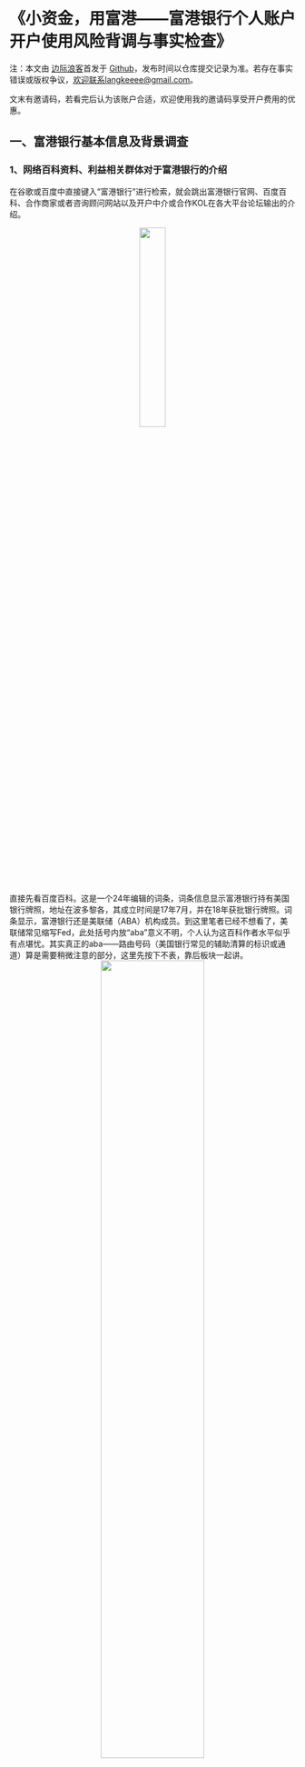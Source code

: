 
# 《小资金，用富港——富港银行个人账户开户使用风险背调与事实检查》

注：本文由 [边际浪客](https://youtube.com/Langkee/)首发于 [Github](https://github.com/Langkeeee/-)，发布时间以仓库提交记录为准。若存在事实错误或版权争议，欢迎联系langkeeee@gmail.com。

文末有邀请码，若看完后认为该账户合适，欢迎使用我的邀请码享受开户费用的优惠。



## 一、富港银行基本信息及背景调查

### 1、网络百科资料、利益相关群体对于富港银行的介绍

在谷歌或百度中直接键入“富港银行”进行检索，就会跳出富港银行官网、百度百科、合作商家或者咨询顾问网站以及开户中介或合作KOL在各大平台论坛输出的介绍。

<div align="center">
  <img src="/images/cbi_risk/image-20251007034839366.png" width="30%">
</div>
直接先看百度百科。这是一个24年编辑的词条，词条信息显示富港银行持有美国银行牌照，地址在波多黎各，其成立时间是17年7月，并在18年获批银行牌照。词条显示，富港银行还是美联储（ABA）机构成员。到这里笔者已经不想看了，美联储常见缩写Fed，此处括号内放“aba”意义不明，个人认为这百科作者水平似乎有点堪忧。其实真正的aba——路由号码（美国银行常见的辅助清算的标识或通道）算是需要稍微注意的部分，这里先按下不表，靠后板块一起讲。

<div align="center">
  <img src="/images/cbi_risk/image-20251007042606371.png" width="60%">
</div>

<div align="center">
  <img src="/images/cbi_risk/image-20251007042646143.png" width="60%">
</div>

干脆还是直接进入富港银行官网，更显靠谱一些。网站首页就能直接看到cbi的visa卡介绍，表示他们可以帮助用户建立美国信用记录，还分个人卡和企业卡等不同产品。银行还支持美元欧元人民币托收保函信用证的业务。网页靠下位置还有好多“大咖”实名庆贺的信息横幅。

<div align="center">
  <img src="/images/cbi_risk/image-20251007042711651.png" width="60%">
</div>
<div align="center">
  <img src="/images/cbi_risk/image-20251007042725099.png" width="60%">
</div>


首页底部，信息显示富港银行注册地址在圣胡安，也就是波多黎各的首府。这里gemini倒也直接说网页给到的地址邮编就是美国邮编。打开谷歌地图检索该位置，谷歌地图的确有对这个地址标记了一个cbibank。不过光从街景来看，看不清楼里面长什么样子。只能通过街景看到该地址大楼外有一个[One alliance insurance](https://www.google.com/maps/@18.4241014,-66.0583031,3a,75.8y,244.89h,107.53t/data=!3m7!1e1!3m5!1sUuNbKo6PGZxNGXdzfHgseA!2e0!6shttps:%2F%2Fstreetviewpixels-pa.googleapis.com%2Fv1%2Fthumbnail%3Fcb_client%3Dmaps_sv.tactile%26w%3D900%26h%3D600%26pitch%3D-17.526399949175598%26panoid%3DUuNbKo6PGZxNGXdzfHgseA%26yaw%3D244.89335634180475!7i16384!8i8192?entry=ttu&g_ep=EgoyMDI1MDkyNC4wIKXMDSoASAFQAw%3D%3D) 。

<div align="center">
  <img src="/images/cbi_risk/image-20251007042738080.png" width="60%">
</div>
<div align="center">
  <img src="/images/cbi_risk/image-20251007042803282.png" width="60%">
</div>


再看官网安全合规板块，直接可见他们的牌照信息。这里有一个非常关键的信息是OCIF（西班牙语 Oficina del Comisionado de Instituciones Financieras）波多黎各金融机构专员办公室（Puerto Rico Office of the Commissioner of Financial Institutions）。也就是说富港银行拿的是波多黎各金融机构专员办公室颁发的银行牌照。
<div align="center">
  <img src="/images/cbi_risk/image-20251007042813387.png" width="60%">
</div>


从他这个表达来说，还是比较保守靠谱的。官网表面上只提了波多黎各OCIF，也没有乱说成州银行、联邦银行，毕竟他拿的也就是这个OCIF給的牌照，还没打下更大的江山。但我们有一说一，这种表述的确能品味出一种想要反复捆绑“美国”概念，让用户主动联系“美国银行”的嫌疑。不过这也并没有什么错，实事求是这一点是比较重要的，表达上稍暧昧一点取个巧也还算能理解。这就涉及到另一个信息，也就是网上很容易搜集到的一个关于它究竟是否是真美国银行的关键争议，这部分留到后面一起讨论。
<div align="center">
  <img src="/images/cbi_risk/image-20251007042917664.png" width="60%">
</div>


本篇聚焦个人用户，所以也一并跳过企业用户相关场景，感兴趣的看客可自行了解。

在官网点击“个人网银”部分。可以看到富港给个人用户提供两个核心产品业务，一个是visa卡，一个是银联国际借记卡。visa卡需要预存额度才能使用消费，类似于信用卡，其使用过程中会在美国当下最常见的EX信用体系（主流）里积累信用（FICO信用分），这个FICO信用分对美国个人生活[**有相当重要性**](https://www.reddit.com/r/Adulting/comments/15xmxgx/does_your_fico_credit_score_actually_matter/?tl=zh-hans)，用信用买车买房开信用卡基本都会参考这个信用分数。

官网还放了他们银行的换汇计算器，我看了下同期谷歌数据，富港这边汇率稍差一点。

<div align="center">
  <img src="/images/cbi_risk/image-20251007043219230.png" width="60%">
</div>
<div align="center">
  <img src="/images/cbi_risk/image-20251007043225277.png" width="60%">
</div>


关于开户过程，笔者先前在Bingocard完成过开户，这个平台与富港银行合作，所以在bingocard开户成功之时，实际上就已经将部分资料传递给富港银行。于是这次开通富港银行全程免开户费用，也免去了六前个月的管理费。在富港银行申请开户过程中，询问细节也挺多，但整体不算繁琐，全中文填写，也没有触发什么额外的验证。提交申请后差不多在24小时内通过申请。整体门槛比较低，无需护照、签证、繁琐的地址证明文件之类的材料（不排除因为还算早期，为了吸引用户多少会稍微宽容一点）。对比可能已经是对国内用户门槛最低的华美、国泰等美国本土银行要求的美国住址、护照签证、线下亲临开户等各种条件，富港都能算没门槛了。



### 2、 牌照与监管——银行安全风险的外部评价指标

前文提到，cbibank富港银行是持牌合规银行。那问题来了，持牌，你是持的什么牌照，合规你又是合了谁的规（则）。回答清楚这些问题远比摆一句持牌合规更重要可靠，也更具复杂性、挑战性。

富港银行在官网贴出了他们拿到的OCIF发的金融牌照。而在了解OCIF之前，必须要先弄清楚美国官方的[**金融监管体系**](https://en.wikipedia.org/wiki/Federal_Reserve)。

<div align="center">
  <img src="/images/cbi_risk/image-2025-10-08 04.39.34.png" width="60%">
</div>


美国的中央银行机构美联储包括联邦储备委员会、联邦公开市场委员会、咨询委员会等组织。咱们粗略地把它们他统称为委员会。除委员会外，美联储还有12个联邦储备银行，这12家区域性准公共机构主要为其他类别的银行或政府服务，他们各自分使央行在市场上政策的实际执行权限。 咱们可以粗暴地类比为中国人民银行在各地区设的十二个分局办公室。

在中央银行也即美联储之外，美国有几千家商业银行，这些商业银行又可分为国民银行和州银行。

顾名思义，国民银行即由国家批设的银行，具体是由联邦政府财政部下的货币监理署设立，也就是国民银行由国家政府监督。

而州立银行又有一定特殊性。源于美国建国就有的州与联邦的特殊关系的国情，具有高度自治权的各州政府可以自己批设州立银行。

同时，这些商业银行中又有一部分是联储银行的会员银行，也即同时受到美联储和设立机构的监管。所有的国民银行，也就是由国家财政部负责的银行都必须成为某家储备银行的会员。而州立银行可以有选择性地成为会员银行。

所以基本上为个人服务的美国银行，其监管方基本有三种情况。1、 由某个州政府下属专门办公室自己设立并颁发牌照，同时不参与储备银行的会员。  2、州金融方面办公室自己批设，同时又选择加入美联储的几千家会员银行。  3.联邦政府财政部批设并发放牌照，同时强制加入了储备银行会员的几百家国民银行。

除此之外， 国会还创设了一个独立政府机构——联邦存款保险公司 FDIC。FDIC为其成员银行客户提供每人每银行最高25W美元的存款保险。也就是说如果你有25W美元存在某家FDIC会员银行，因为银行方面出现问题造成了资金损失，美国联邦政府包赔。  美国大多数银行都会选择加入FDIC存款保障计划且在自己官网等醒目位置标记自己的FDIC资格。而加入FDIC又需要满足一系列的资质要求，所以FDIC的审核又在某种意义上成为了另一层监督管理。 结合美国银行的现状和FDIC的较高覆盖率事实，基本可以说是否有存款保障是判断一个银行是否是美国正经银行的重要标准。



### 3、富港银行的资质状况初探

介绍完美国银行业大背景，给CBI富港银行定性或者说分类就相对容易一些了。不难发现，富港银行这边无论是官网还是各路合作商给出的信息，基本就没提到过前面美国主流银行的一众权威监管机构。简单地说，富港银行既非联邦政府财政部批设的国民银行，又非联储银行的会员银行，还不加入FDIC存款保障计划，储户存款要是出了什么事的话，是没有美国官方的支持兜底的。这样的银行，在有着几千家银行的美国里，也是比较少见的。到此，基本可以说，富港银行在美国绝对算得上是非主流的银行。

再看[**OCIF**](https://www.ocif.pr.gov/)究竟是什么牌照。OCIF波多黎各[**金融机构专员办公室**](https://jieshao.fx110.com/authority/details/250)是波多黎各财政部下属的当地主要监管机构，负责监管当地金融机构、确保体系稳定、保护投资消费者权益。

<div align="center">
  <img src="/images/cbi_risk/image-2025-10-07 20.50.19.png" width="60%">
</div>



OCIF对波多黎各的国际银行（国际金融实体，IFE）的要求是，[**一千万美元**](https://banklicense.pro/puerto-rico-international-banking-law-2024/#:~:text=The%202024%20international%20banking%20law,be%20made%20in%20Puerto%20Rico.)（2024年[**法案修订以前**](https://banklicense.pro/new-international-banking-regulations-for-puerto-rico-in-2024/#:~:text=Puerto%20Rico's%20Governor%20Pedro%20Pierluisi,operating%20an%20international%20financial%20institution.)是五百万）的最低资本、100万美元的现金押金。国际金融实体还必须在波多黎各维持30万美元的[**无抵押资产**](https://law.justia.com/codes/puerto-rico/title-seven/part-vii/chapter-145/3087/)。

讲到这里，又不得不提到波多黎各其地理位置和历史政治文化因素及其与美国的复杂关系。波多黎各是一个位于南美洲的小岛，在15世纪末被西班牙殖民攻占，并在1898年美西战争后作为战利品割让给美国。

<div align="center">
  <img src="/images/cbi_risk/image-2025-10-07 22.22.12.png" width="60%">
</div>

1952年波多黎各颁布自己宪法确立了其作为美国附属自治邦的地位。不过自治邦这种特殊的领土关系结构，全美也只找得到两例（另一个是北马里亚纳群岛），再加上世界格局变化后，波多黎各作为美国西班牙之间必争之地的重要战略地位不再，美国对其的主权主张似乎也变得不那么强硬。

这也就是网上有非常多人抨击富港银行的根源所在。这种论调认为波多里各的银行不算美国银行。毕竟波多黎各是美国的附属“国”或所谓“自由联邦”，在多个方面拥有高度自治权且美国国会不予剥夺。那波多黎各这个“联邦”就和组成美联邦的其他“邦”（在美国也就是其他州）的地位又有些不一样。波多黎各岛上还曾多次发起公投决议是否要实际加入美国成为其中一个州，但一直也没有实在的改头换面。时至今日也有许多美国企业提供服务的时候把波多黎各当成“某地区”单独列出。

然而不得不说，波多黎各在事实上又有多个方面像极了美国的“一个州”。1917年，岛上的居民就获得了美国公民身份，波多黎各人只要住到美国本土去，还能拥有完整的投票权。时至今日，从美国到[**波多黎各旅游**](https://www.meilvtong.com/viewthread.php?tid=1383)也不过海关，无需签证。波多黎各除了享有内部自治权外，国防外交事务也由美联邦政府管辖。那么顺着这条线捋下去，说波多黎各不是美国，或者波多黎各的银行就完全不是美国的银行，似乎也不完全恰当准确。

<div align="center">
  <img src="/images/cbi_risk/image-2025-10-07 22.32.19.png" width="60%">
</div>

因此，个人认为拿着波多黎各这个特殊的政治地理地位说事其实意义不大。 对于资金量较大的，各显神通或者能任意动用钞能力选择其他各种有存款保障的银行，这当然没错，也一定是首选，但小体量散户在没达到其他主流银行相应的准入门槛的时候，或许还是该更客观地审视自己的情况，作适合自己的选择。



## 二、 前车之鉴——波多黎各营商环境及银行业发展变迁

网络上对于富港银行的风评褒贬不一，你我同作为风险厌恶型选手，首要关注的就是其使用风险，所以我对其多个维度的负面评价进行了调查，有人认为与富港银行类似、同样服务于华人、同样设立在波多黎各的标准国际银行倒闭事件足以证明富港银行也会很快走上同样的道路。 也许从概率上讲，富港银行的使用风险或许比其他有存款保障的银行更高，但事态究竟如何发展，还得更具体地分析。

一切商品服务的使用前提是能接受他的风险所在，每个个体需要为自己负责。而使用富港银行的真正风险来源于波多黎各金融业的环境以及当地友商的劣迹行为，再加上没有FDIC存款保障情况下，银行出了问题可能导致的储户血本无归。

根据[**波多黎各银行家协会官网**](https://www.abpr.com/Default)信息，波多黎各境内只有五家服务**本地**居民和企业的商业银行。

<div align="center">
  <img src="/images/cbi_risk/image-2025-10-07 22.41.17.png" width="60%">
</div>

于此同时，由于波多黎各想要利用其特殊地位打造国际金融中心，随着《国际金融中心监管法》的颁布以及其后的多次更新，岛上的另一类金融玩家——国际金融实体（IFE）也在蓬勃发展。这类只为**非当地居民**提供服务的银行，方便了世界各地的个人和商家开设一个与美国有着千丝万缕联系的**独特离岸账户**。

这些国际金融实体中，[**标准国际银行**](https://standardintbank.com/)可能是对华人来说最具参考价值的一家，这家银行对华人相当友好，曾经被一些港美股玩家视为没有港卡情况下的优良替代。不过这家银行的生命也比较短暂。具体开业时间暂时没找到，但从各大平台上的介绍图文时间来看，我们可以大致预估这家银行在2020年左右开始大面积推广宣传，然后在2023年倒闭并关闭服务。直到现在其官网还贴着该银行负债情况和告用户书。

<div align="center">
  <img src="/images/cbi_risk/image-2025-10-07 22.43.38.png" width="60%">
</div>

也就是说，我们可以大致推测， 这家银行在几年的时间里突然倒下，并且又因为没有存款保障，储户可能蒙受了一定的损失（仅可能。因为OCIF安排了银行接管，这个动作类似于美国本土银行倒闭后也会有的清算接管，保障储户权益）。无独有偶，波多黎各的国际金融实体遭遇清算并非个例。自2020年以来，OCIF金融办公室不断加强审查力度，陆续整治了一批类似于SIB这样的离岸银行，具体情况可延伸阅读。

<div align="center">
  <img src="/images/cbi_risk/image-2025-10-07 22.54.04.png" width="60%">
</div>

[**波多黎各严厉打击国际银行：回顾近期关闭的银行**](https://banklicense.pro/puerto-rico-cracks-down-on-international-banks-a-look-at-the-recent-closures/#:~:text=Among%20the%20closed%20banks%20are)

[**王永利：硅谷银行倒闭的根源与影响**](http://www.imi.ruc.edu.cn/IMIsd/980f636c07c7486e839d737eb016baab.htm)

由于高强度清理和最低资本要求大幅提升，截至2025年，有效运营中的IFE数量已从曾经的50多家缩减至20~30家（具体以官方OCIF或最新法规公告为准，年内波动较大）。关停清算的主要原因包括资本金不足、违规操作、反洗钱不合规、客户风险事件等。

所以，富港银行是否能在这样合规要求、反洗钱力度、资本要求都在提高的大环境下，持续屹立不倒，不走上标准国际银行的老路，这才是真正值得担忧的外部风险。

不过如果站在另一个角度上，又可以说，富港从这一轮的压力中挺了过来，又从某个侧面展现了其一定程度的抗风险能力。所以个人认为，看到标准国际银行倒闭就直接放弃富港银行，这是因噎废食。评估好风险并在自己能承受风险的范围内使用，比如即存急用，当作过桥，等等，都是可以降低存款风险的思路和用法（快进快出引发的审查这个另说）。



## 三、其他网络正负面信息的收集整理与事实核查

关于富港银行的FDIC存款保障和究竟是否美国银行的争论，看完前面内容再看到这里的你也会明白，这已经是老生常谈的问题。而且估计在波多黎各正式以州的身份出现在美联邦列表里之前，永远也无法完全定性地回答这个问题。

你说他是美国银行吧，它既没有美国本土银行普遍都会有的存款保障，又不受美联储**直接**监管（因为特殊政治因素，OCIF及波多黎各[**多项法规**](https://bvirtualogp.pr.gov/ogp/Bvirtual/leyesreferencia/PDF/Y%20-%20Ingl%C3%A9s/52-1989.pdf)实际要求[**遵守特定**](https://law.justia.com/codes/puerto-rico/title-seven/part-vii/chapter-145/3081/)的某些美国法律，波多黎各银行在一定程度上接受美国的间接监管），OCIF还比其他州的监管机构权限更大。

但你说他不是美国银行吧，波多黎各人又还是美国公民，岛上银行的许多业务依赖美国本土于是OCIF又在较高程度上接受美联储、美国政府等的干涉、监管。所以单纯的讨论它究竟是否美国银行已经没有了意义，我们只需要关注使用它能否达成自己的目的即可。

### 1.ABA number

网络检索可以发现多方消息声称富港银行已经加入北美银行家协会，获得了独立的ABA number路由号码，方便用户之间的快速转账。然而至少截止25年9月，笔者亲测个人用户无法使用该功能，也就是说我们散户无法通过美国银行间便利的ach转账方式使用富港银行的个人账户。说到这，aba路由号码其实也被一些人当作判断“野鸡银行”、 非美国银行的标准。 关于这类问题的争论，前面应该已经说得够清楚了，但事实核查仍有必要。

美国银行家协会（ABA）在1910年启用了ABA路由号，这一系列数字用于在支付过程中辨识特定的金融机构。ABA号码这样一串九位数的路由号仅适用于美国的联邦或州立金融机构，这些机构必须符合在美联储银行开设账户的资格才能获得ABA号码。

笔者曾从网上找来富港银行ABA号码（021508125），并尝试通过wise转账（填写路由号码等相应的信息）给自己富港银行账户入金，结果是，wise汇出后，无法找到相应的目标账户，几天后把汇出款项退还了回来。不过再查了查，在[**靠谱的检索工具**](https://routingnumber.aba.com/Search1.aspx?xr=t&xp=f&fb=&ExcelCache=1440&mode=&AdrBookEmail=&PageSize=20&OrderBy=LastName_ASC&Code=021508125&Name=&City=&State=&PostalCode=&g-recaptcha-response=0cAFcWeA6yUboCKDmXAtejKydZ35lY95yPwhMxXHsT_xUamYH70h-Z0vW4RAqe69SzL0CX-f-TaUkYl_MdKW_mHJRgnkwYc4ThbkiqNp0m9DWO4yPzn6gT8MNCIQOWN1a3nkNxi7_EZvtw_R9g-OpDFEex8jIeToiobWTvJl0nK7JqnU0m_ZyGeDuVk8tQuvsxyR4oLvvGJCTn_ARsjUMfn2edX3KCDB_GKPj4En_b4zPyCK0v4iuW4SlF0lsAvqgwpvXtYU8On67RjoKqNHQEpa_wFzgD9kdqSws56uRbAQ5CZGrieuAzRFbHlAAgOL_uF37dbjtSQX6vKTF7C3zj5EL_1JvULB1kCoWgdxVPdXpMoa7wIVfmyL8kucJj_61Tn9h7uapztDQDBO0oeyF2nwkWUtBfBzQhvlqcoZoazXGwjHerC4YYlidP80D5MzcLe00R9u_DiusJvG_tKHQa0KKwZ5jfJt1-ZzVDt7IfJ7CJaUz7GCKHXTGEl9Hi7No7MnkKaYPh4ashU_Wn3kYUcieapE3fS5hBCQ6dtKEcmzD5H0XQO44L3-Nj7jLtvluu_P_8EuorHpWB3CXlSQ_xG7TPb94YpyN_wu2J8UuAKvHi-CjIcgS6jPk5NrbSDDb3ejQHCauaBV0WmS9pko1MwgB8jDC5wfMi4y25I9gTfJIZy2_JE335w9m1S-MaMRzf-UlYS_OFD2LRHDcUWiX7GgRQpHK4oDpb0wxc_yGJ_63T0Mm2hNdf2EXeCl6VJ05EcYeZlO-aSRmC6W3-p__lncduglZGaaTBDg#_ga=2.227398493.1592254890.1627666528-1512998474.1627666528)中确实可找到CB International bank，也就是说其企业账户是应该具备使用ACH的条件的。


<div align="center">
  <img src="/images/cbi_risk/image-2025-10-06 20.44.14.png" width="60%">
</div>


### 2.收费“陷阱” & 操作失误风险

这部分也是富港银行风评不佳的重要原因，写到这部分其实我也真是挺怕人骂的。各大社交平台确实有不少带着情绪的负面抱怨，说在使用富港银行的多个环节中遭到了不合理收费和乱收费问题，而富港的工作人员又说他们自身定位毕竟更特殊，有别于加入了FDIC的其他本土银行，所以其特性决定了他们的客户群体里就有不少腰部以下用户，然后这类用户普遍不熟悉跨境汇款等操作，也会多一些误操作，造成不必要的额外费用等。看起来他们都说的有点道理，所以作为考虑使用富港银行的个人用户，有必要弄清楚其官方声称的费用介绍（若不详细或不合理，再参考其他同业友商设置惯例）并对实际收费状况进行测试。多方信息一比对，就知道自己是否适合它的个人账户了。

富港银行官网提供了其[**收费标准**](https://www.cbibank.com/zh-cn/fee)，这里仅说我自己实际体验，首先因为有在Bingocard平台的开户历史，当初他们充值渠道被迫关闭时和富港银行达成处置方案，让bingocard用户可以免开户费用和6个月管理费用注册开通富港银行的账户。于是笔者立马注册了富港银行，的确在开户时告知免费开户使用。

**开户费**：如果你也刚好是bingocard老用户，此免费开户方法应该也同样适用（用同一个手机号）。如果是之前未使用过Bingocard也未开户富港银行的朋友，也可以使用[**邀请链接**](https://ebank.prodcbi.com/activity/inviteV2/?activityId=INVITE21_cn&shareUserId=GOHT+fwClY8mqq9GGHcaBQ==&status=register)进入注册，到2026年之前享受150$开户费减免（如若不巧，看到本文时已进入2026年，可尝试联系获取最新活动优惠）

<div align="center">
  <img src="/images/cbi_risk/image-20251007235540638.png" width="50%">
</div>

**账户管理费**：对于超过6个月免费期限或者富港银行纯新户的朋友，富港银行会收取10$的账户月管理费（月均余额大于2000$可免，月均余额大于500降为1$）

**银证转帐**：许多港美股券商支持和富港银行的银证转账联动、包括尊嘉金融、复星证券（当下大陆客还能开到的境外券商）等，富港银行官方告知银证转帐是不收费的，那么其实这就为个人用户提供了一个可以不用电汇充值的路径。对于有**港美股**出金需求的朋友比较友好。

**Visa卡片**：富港银行提供独特的visa美元银行卡，实体卡可邮寄到家，该卡开卡9.9刀，寄大陆免费。

**汇入收费**：富港入金常规方式通过银行汇款时会经中转行，统一每笔收费25$，汇款失败退回的话收取90$，不过笔者发现这个费用存在合理规避的可能，后续实测成功后会发文更新。



## 四、结论

总之，抛开个人喜好、网络黑帖和利益相关方面的引流宣传等内容不谈，富港银行对多数普通客户来说是个理想的稳妥选择吗，这要打个大大的问号，甚至会被很多人回答为“否”。但如果把门槛低、开户方便快速、低成本积累FICO分等因素纳入权衡，富港银行整体就有相当大的适用人群，没必要因为容易出车祸就完全不考虑开车出行。
